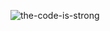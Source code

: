 
![the-code-is-strong](https://user-images.githubusercontent.com/76232198/128126739-e4c28188-9704-4dbf-9b0e-82b07f2be07f.png)
